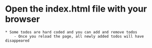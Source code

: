 # Open the index.html file with your browser
	* Some todos are hard coded and you can add and remove todos
		- Once you reload the page, all newly added todos will have disappeared


